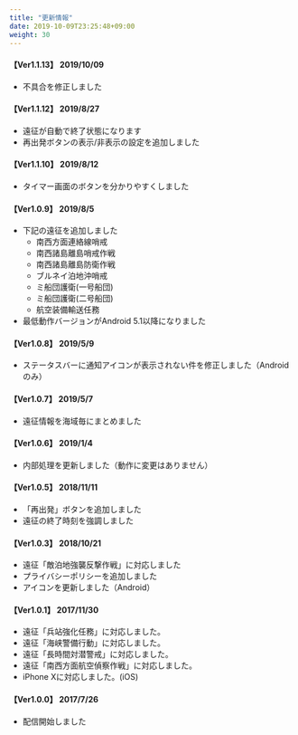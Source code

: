 ```yaml
---
title: "更新情報"
date: 2019-10-09T23:25:48+09:00
weight: 30
---
```


#### 【Ver1.1.13】 2019/10/09

* 不具合を修正しました

#### 【Ver1.1.12】 2019/8/27

* 遠征が自動で終了状態になります
* 再出発ボタンの表示/非表示の設定を追加しました

#### 【Ver1.1.10】 2019/8/12

* タイマー画面のボタンを分かりやすくしました

#### 【Ver1.0.9】 2019/8/5

* 下記の遠征を追加しました
    * 南西方面連絡線哨戒
    * 南西諸島離島哨戒作戦
    * 南西諸島離島防衛作戦
    * ブルネイ泊地沖哨戒
    * ミ船団護衛(一号船団)
    * ミ船団護衛(二号船団)
    * 航空装備輸送任務
* 最低動作バージョンがAndroid 5.1以降になりました

#### 【Ver1.0.8】 2019/5/9

* ステータスバーに通知アイコンが表示されない件を修正しました（Androidのみ）

#### 【Ver1.0.7】 2019/5/7

* 遠征情報を海域毎にまとめました

#### 【Ver1.0.6】 2019/1/4

* 内部処理を更新しました（動作に変更はありません）

#### 【Ver1.0.5】 2018/11/11

* 「再出発」ボタンを追加しました
* 遠征の終了時刻を強調しました

#### 【Ver1.0.3】 2018/10/21

* 遠征「敵泊地強襲反撃作戦」に対応しました
* プライバシーポリシーを追加しました
* アイコンを更新しました（Android）

#### 【Ver1.0.1】 2017/11/30

* 遠征「兵站強化任務」に対応しました。
* 遠征「海峡警備行動」に対応しました。
* 遠征「長時間対潜警戒」に対応しました。
* 遠征「南西方面航空偵察作戦」に対応しました。
* iPhone Xに対応しました。(iOS)

#### 【Ver1.0.0】 2017/7/26

* 配信開始しました